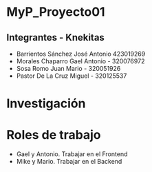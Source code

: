 # MyP_Proyecto01
## Integrantes - Knekitas
* Barrientos Sánchez José Antonio 423019269
* Morales Chaparro Gael Antonio - 320076972
* Sosa Romo Juan Mario - 320051926
* Pastor De La Cruz Miguel - 320125537

# Investigación

# Roles de trabajo

* Gael y Antonio. Trabajar en el Frontend 
* Mike y Mario. Trabajar en el Backend
